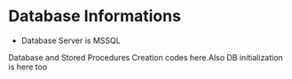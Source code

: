 # Database Informations

- Database Server is MSSQL

Database and Stored Procedures Creation codes here.Also DB initialization is here too
